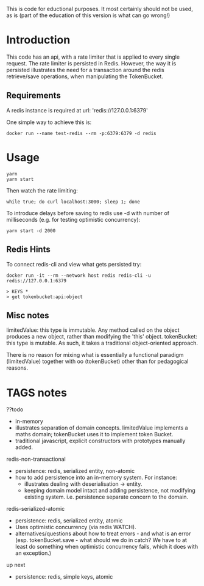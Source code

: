 This is code for eductional purposes. It most certainly should not be used, as is (part of the education of this version is what can go wrong!)

# Introduction

This code has an api, with a rate limiter that is applied to every single request. The rate limiter is persisted in Redis. However, the way it is persisted illustrates the need for a transaction around the redis retrieve/save operations, when manipulating the TokenBucket.

## Requirements
A redis instance is required at url: 'redis://127.0.0.1:6379'

One simple way to achieve this is:
```
docker run --name test-redis --rm -p:6379:6379 -d redis
```

# Usage

```
yarn
yarn start
```

Then watch the rate limiting:
```
while true; do curl localhost:3000; sleep 1; done
```

To introduce delays before saving to redis use -d with number of milliseconds (e.g. for testing optimistic concurrency):
```
yarn start -d 2000
```

## Redis Hints

To connect redis-cli and view what gets persisted try:
```
docker run -it --rm --network host redis redis-cli -u redis://127.0.0.1:6379

> KEYS *
> get tokenbucket:api:object

```

## Misc notes

limitedValue: this type is immutable. Any method called on the object produces a new object, rather than modifying the 'this' object.
tokenBucket: this type is mutable. As such, it takes a traditional object-oriented approach.

There is no reason for mixing what is essentially a functional paradigm (limitedValue) together with oo (tokenBucket) other than for pedagogical reasons.

# TAGS notes

??todo

* in-memory
* illustrates separation of domain concepts. limitedValue implements a maths domain; tokenBucket uses it to implement token Bucket.
* traditional javascript, explicit constructors with prototypes manually added.

redis-non-transactional

* persistence: redis, serialized entity, non-atomic
* how to add persistence into an in-memory system. For instance:
    * illustrates dealing with deserialisation -> entity.
    * keeping domain model intact and adding persistence, not modifying existing system. i.e. persistence separate concern to the domain.

redis-serialized-atomic

* persistence: redis, serialized entity, atomic
* Uses optimistic concurrency (via redis WATCH).
* alternatives/questions about how to treat errors - and what is an error (esp. tokenBucket.save - what should we do in catch? We have to at least do something when optimistic concurrency fails, which it does with an exception.)

up next

* persistence: redis, simple keys, atomic

